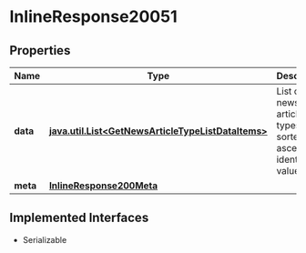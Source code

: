 

# InlineResponse20051


## Properties

Name | Type | Description | Notes
------------ | ------------- | ------------- | -------------
**data** | [**java.util.List&lt;GetNewsArticleTypeListDataItems&gt;**](GetNewsArticleTypeListDataItems.md) | List of news article types, sorted by ascending identifier value. |  [optional]
**meta** | [**InlineResponse200Meta**](InlineResponse200Meta.md) |  |  [optional]


## Implemented Interfaces

* Serializable


